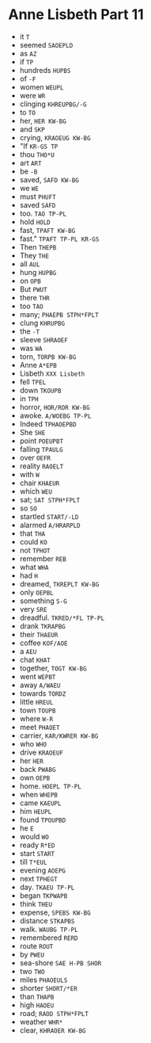 # Anne Lisbeth Part 11

* it `T`
* seemed `SAOEPLD`
* as `AZ`
* if `TP`
* hundreds `HUPBS`
* of `-F`
* women `WEUPL`
* were `WR`
* clinging `KHREUPBG/-G`
* to `TO`
* her, `HER KW-BG`
* and `SKP`
* crying, `KRAOEUG KW-BG`
* "If `KR-GS TP`
* thou `THO*U`
* art `ART`
* be `-B`
* saved, `SAFD KW-BG`
* we `WE`
* must `PHUFT`
* saved `SAFD`
* too. `TAO TP-PL`
* hold `HOLD`
* fast, `TPAFT KW-BG`
* fast." `TPAFT TP-PL KR-GS`
* Then `THEPB`
* They `THE`
* all `AUL`
* hung `HUPBG`
* on `OPB`
* But `PWUT`
* there `THR`
* too `TAO`
* many; `PHAEPB STPH*FPLT`
* clung `KHRUPBG`
* the `-T`
* sleeve `SHRAOEF`
* was `WA`
* torn, `TORPB KW-BG`
* Anne `A*EPB`
* Lisbeth `XXX Lisbeth`
* fell `TPEL`
* down `TKOUPB`
* in `TPH`
* horror, `HOR/ROR KW-BG`
* awoke. `A/WOEBG TP-PL`
* Indeed `TPHAOEPBD`
* She `SHE`
* point `POEUPBT`
* falling `TPAULG`
* over `OEFR`
* reality `RAOELT`
* with `W`
* chair `KHAEUR`
* which `WEU`
* sat; `SAT STPH*FPLT`
* so `SO`
* startled `START/-LD`
* alarmed `A/HRARPLD`
* that `THA`
* could `KO`
* not `TPHOT`
* remember `REB`
* what `WHA`
* had `H`
* dreamed, `TKREPLT KW-BG`
* only `OEPBL`
* something `S-G`
* very `SRE`
* dreadful. `TKRED/*FL TP-PL`
* drank `TKRAPBG`
* their `THAEUR`
* coffee `KOF/AOE`
* a `AEU`
* chat `KHAT`
* together, `TOGT KW-BG`
* went `WEPBT`
* away `A/WAEU`
* towards `TORDZ`
* little `HREUL`
* town `TOUPB`
* where `W-R`
* meet `PHAOET`
* carrier, `KAR/KWRER KW-BG`
* who `WHO`
* drive `KRAOEUF`
* her `HER`
* back `PWABG`
* own `OEPB`
* home. `HOEPL TP-PL`
* when `WHEPB`
* came `KAEUPL`
* him `HEUPL`
* found `TPOUPBD`
* he `E`
* would `WO`
* ready `R*ED`
* start `START`
* till `T*EUL`
* evening `AOEPG`
* next `TPHEGT`
* day. `TKAEU TP-PL`
* began `TKPWAPB`
* think `THEU`
* expense, `SPEBS KW-BG`
* distance `STKAPBS`
* walk. `WAUBG TP-PL`
* remembered `RERD`
* route `ROUT`
* by `PWEU`
* sea-shore `SAE H-PB SHOR`
* two `TWO`
* miles `PHAOEULS`
* shorter `SHORT/*ER`
* than `THAPB`
* high `HAOEU`
* road; `RAOD STPH*FPLT`
* weather `WHR*`
* clear, `KHRAOER KW-BG`
